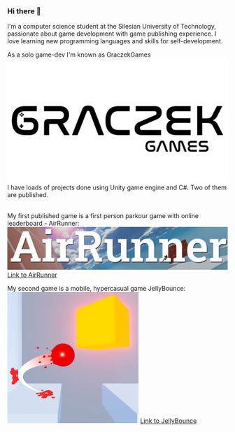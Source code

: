 ### Hi there 👋
I'm a computer science student at the Silesian University of Technology, passionate about game development with game publishing experience.
I love learning new programming languages and skills for self-development.

As a solo game-dev I'm known as GraczekGames <br />
<img src ="images/GraczekGames_banner.png" width="600"><br />
I have loads of projects done using Unity game engine and C#. Two of them are published.<br /><br />

My first published game is a first person parkour game with online leaderboard - AirRunner:<br />
<img src ="images/AirRunner.png" width="600">
[Link to AirRunner](https://graczek.itch.io/airrunner)

My second game is a mobile, hypercasual game JellyBounce:<br />
<img src ="images/JellyBounce.png" width="300">
[Link to JellyBounce](https://play.google.com/store/apps/details?id=com.Graczek.JellyBounce)<br />


<!--
**Fijalkowskim/Fijalkowskim** is a ✨ _special_ ✨ repository because its `README.md` (this file) appears on your GitHub profile.

Here are some ideas to get you started:

- 🔭 I’m currently working on ...
- 🌱 I’m currently learning ...
- 👯 I’m looking to collaborate on ...
- 🤔 I’m looking for help with ...
- 💬 Ask me about ...
- 📫 How to reach me: ...
- 😄 Pronouns: ...
- ⚡ Fun fact: ...
-->
